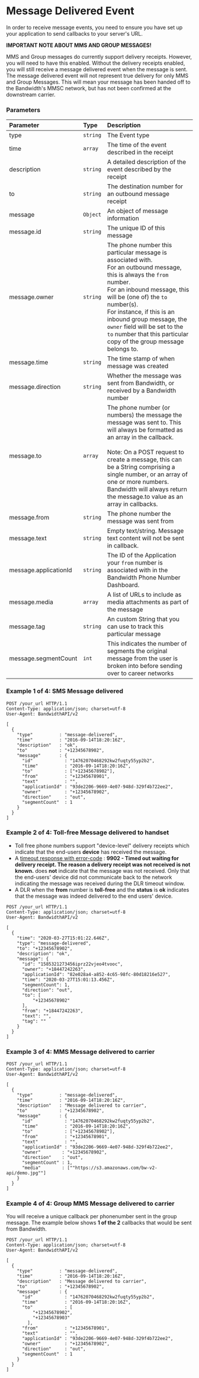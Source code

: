 
# Message Delivered Event
In order to receive message events, you need to ensure you have set up your application to send callbacks to your server's URL.



<aside class="alert general">
<p><b>
IMPORTANT NOTE ABOUT MMS AND GROUP MESSAGES!
</p></b>
MMS and Group messages do currently support delivery receipts. However, you will need to have this enabled. Without the delivery receipts enabled, you will still receive a message delivered event when the message is sent. The message delivered event will not represent true delivery for only MMS and Group Messages. This will mean your message has been handed off to the Bandwidth's MMSC network, but has not been confirmed at the downstream carrier.
</aside>



### Parameters
| Parameter             | Type     | Description                                                                                                                                                                                                                                                                                                                                                         |
|:----------------------|:---------|:--------------------------------------------------------------------------------------------------------------------------------------------------------------------------------------------------------------------------------------------------------------------------------------------------------------------------------------------------------------------|
| type                  | `string` | The Event type                                                                                                                                                                                                                                                                                                                                                      |
| time                  | `array`  | The time of the event described in the receipt                                                                                                                                                                                                                                                                                                                      |
| description           | `string` | A detailed description of the event described by the receipt                                                                                                                                                                                                                                                                                                        |
| to                    | `string` | The destination number for an outbound message receipt                                                                                                                                                                                                                                                                                                              |
| message               | `Object` | An object of message information                                                                                                                                                                                                                                                                                                                                    |
| message.id            | `string` | The unique ID of this message                                                                                                                                                                                                                                                                                                                                       |
| message.owner         | `string` | The phone number this particular message is associated with.<br> For an outbound message, this is always the `from` number.<br> For an inbound message, this will be (one of) the `to` number(s).<br>For instance, if this is an inbound group message, the `owner` field will be set to the `to` number that this particular copy of the group message belongs to. |
| message.time          | `string` | The time stamp of when message was created                                                                                                                                                                                                                                                                                                                          |
| message.direction     | `string` | Whether the message was sent from Bandwidth, or received by a Bandwidth number                                                                                                                                                                                                                                                                                      |
| message.to            | `array`  | The phone number (or numbers) the message the message was sent to. This will always be formatted as an array in the callback.<br><br>Note: On a POST request to create a message, this can be a String comprising a single number, or an array of one or more numbers. Bandwidth will always return the message.to value as an array in callbacks.                                                                                                                                                                         |
| message.from          | `string` | The phone number the message was sent from                                                                                                                                                                                                                                                                                                                          |
| message.text          | `string` | Empty text/string. Message text content will not be sent in callback.                                                                                                                                                                                                                                                                                               |
| message.applicationId | `string` | The ID of the Application your `from` number is associated with in the Bandwidth Phone Number Dashboard.                                                                                                                                                                                                                                                            |
| message.media         | `array`  | A list of URLs to include as media attachments as part of the message                                                                                                                                                                                                                                                                                               |
| message.tag           | `string` | An custom String that you can use to track this particular message                                                                                                                                                                                                                                                                                                  |
| message.segmentCount  | `int`    | This indicates the number of segments the original message from the user is broken into before sending over to career networks                                                                                                                                                                                                                                      |



### Example 1 of 4: SMS Message delivered



```http
POST /your_url HTTP/1.1
Content-Type: application/json; charset=utf-8
User-Agent: BandwidthAPI/v2

[
  {
    "type"          : "message-delivered",
    "time"          : "2016-09-14T18:20:16Z",
    "description"   : "ok",
    "to"            : "+12345678902",
    "message"       : {
      "id"            : "14762070468292kw2fuqty55yp2b2",
      "time"          : "2016-09-14T18:20:16Z",
      "to"            : ["+12345678902"],
      "from"          : "+12345678901",
      "text"          : "",
      "applicationId" : "93de2206-9669-4e07-948d-329f4b722ee2",
      "owner"         : "+12345678902",
      "direction"     : "out",
      "segmentCount"  : 1
    }
  }
]
```



### Example 2 of 4: Toll-free Message delivered to handset

* Toll free phone numbers support "device-level" delivery receipts which indicate that the end-users **device** has received the message.
* A [timeout response with error-code](messageFailed.md) : **9902 - Timed out waiting for delivery receipt. The reason a delivery receipt was not received is not known.** does **not** indicate that the message was not received. Only that the end-users' device did not communicate back to the network indicating the message was received during the DLR timeout window.
* A DLR when the **from** number is **toll-free** and the **status** is **ok** indicates that the message was indeed delivered to the end users' device.




```http
POST /your_url HTTP/1.1
Content-Type: application/json; charset=utf-8
User-Agent: BandwidthAPI/v2

[
  {
    "time": "2020-03-27T15:01:22.646Z",
    "type": "message-delivered",
    "to": "+12345678902",
    "description": "ok",
    "message": {
      "id": "1585321273456iprz22vjeo4tvooc",
      "owner": "+18447242263",
      "applicationId": "82e028a4-a852-4c65-98fc-80d18216e527",
      "time": "2020-03-27T15:01:13.456Z",
      "segmentCount": 1,
      "direction": "out",
      "to": [
          "+12345678902"
      ],
      "from": "+18447242263",
      "text": "",
      "tag": ""
    }
  }
]
```

### Example 3 of 4: MMS Message delivered to carrier



```http
POST /your_url HTTP/1.1
Content-Type: application/json; charset=utf-8
User-Agent: BandwidthAPI/v2

[
  {
    "type"          : "message-delivered",
    "time"          : "2016-09-14T18:20:16Z",
    "description"   : "Message delivered to carrier",
    "to"            : "+12345678902",
    "message"       : {
      "id"            : "14762070468292kw2fuqty55yp2b2",
      "time"          : "2016-09-14T18:20:16Z",
      "to"            : ["+12345678902"],
      "from"          : "+12345678901",
      "text"          : "",
      "applicationId" : "93de2206-9669-4e07-948d-329f4b722ee2",
      "owner"        : "+12345678902",
      "direction"    : "out",
      "segmentCount" : 1,
      "media"        : [""https://s3.amazonaws.com/bw-v2-api/demo.jpg""]
    }
  }
]
```



### Example 4 of 4: Group MMS Message delivered to carrier

You will receive a unique callback per phonenumber sent in the group message. The example below shows **1 of the 2** callbacks that would be sent from Bandwidth.



```http
POST /your_url HTTP/1.1
Content-Type: application/json; charset=utf-8
User-Agent: BandwidthAPI/v2

[
  {
    "type"          : "message-delivered",
    "time"          : "2016-09-14T18:20:16Z",
    "description"   : "Message delivered to carrier",
    "to"            : "+12345678902",
    "message"       : {
      "id"            : "14762070468292kw2fuqty55yp2b2",
      "time"          : "2016-09-14T18:20:16Z",
      "to"            : [
          "+12345678902",
          "+12345678903"
        ],
      "from"          : "+12345678901",
      "text"          : "",
      "applicationId" : "93de2206-9669-4e07-948d-329f4b722ee2",
      "owner"         : "+12345678902",
      "direction"     : "out",
      "segmentCount"  : 1
    }
  }
]
```


